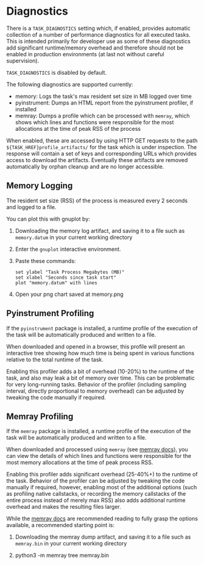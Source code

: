 # Diagnostics

There is a `TASK_DIAGNOSTICS` setting which, if enabled, provides automatic collection of a number
of performance diagnostics for all executed tasks. This is intended primarily for developer use as
some of these diagnostics add significant runtime/memory overhead and therefore should not be
enabled in production environments (at last not without careful supervision).

`TASK_DIAGNOSTICS` is disabled by default.

The following diagnostics are supported currently:

- memory:
    Logs the task's max resident set size in MB logged over time
- pyinstrument:
    Dumps an HTML report from the pyinstrument profiler, if installed
- memray:
    Dumps a profile which can be processed with `memray`, which shows which lines and functions were
    responsible for the most allocations at the time of peak RSS of the process

When enabled, these are accessed by using HTTP GET requests to the path `${TASK_HREF}profile_artifacts/`
for the task which is under inspection. The response will contain a set of keys and corresponding URLs
which provides access to download the artifacts. Eventually these artifacts are removed automatically
by orphan cleanup and are no longer accessible.

## Memory Logging

The resident set size (RSS) of the process is measured every 2 seconds and logged to a file.

You can plot this with gnuplot by:

1. Downloading the memory log artifact, and saving it to a file such as `memory.datum` in your current
    working directory

1. Enter the `gnuplot` interactive environment.

1. Paste these commands:

    ```
    set ylabel "Task Process Megabytes (MB)"
    set xlabel "Seconds since task start"
    plot "memory.datum" with lines
    ```

1. Open your png chart saved at memory.png

## Pyinstrument Profiling

If the `pyinstrument` package is installed, a runtime profile of the execution of the task will be
automatically produced and written to a file.

When downloaded and opened in a browser, this profile will present an interactive tree showing how
much time is being spent in various functions relative to the total runtime of the task.

Enabling this profiler adds a bit of overhead (10-20%) to the runtime of the task, and also may leak
a bit of memory over time. This can be problematic for very long-running tasks. Behavior of the
profiler (including sampling interval, directly proportional to memory overhead) can be adjusted
by tweaking the code manually if required.

## Memray Profiling

If the `memray` package is installed, a runtime profile of the execution of the task will be
automatically produced and written to a file.

When downloaded and processed using `memray` (see [memray docs]), you can view the details of which
lines and functions were responsible for the most memory allocations at the time of peak process RSS.

Enabling this profiler adds significant overhead (25-40%+) to the runtime of the task. Behavior of the
profiler can be adjusted by tweaking the code manually if required, however, enabling most of the
additional options (such as profiling native callstacks, or recording the memory callstacks of the entire
process instead of merely max RSS) also adds additional runtime overhead and makes the resulting files
larger.

While the [memray docs] are recommended reading to fully grasp the options available, a recommended
starting point is:

1. Downloading the memray dump artifact, and saving it to a file such as `memray.bin` in your current
    working directory

1. python3 -m memray tree memray.bin

[memray docs]: https://bloomberg.github.io/memray/getting_started.html
